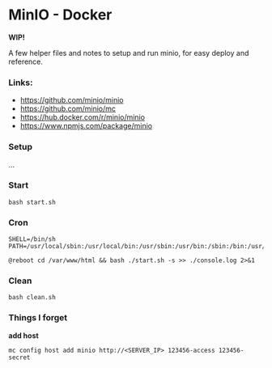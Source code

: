 # MinIO - Docker

**WIP!**

A few helper files and notes to setup and run minio, for easy deploy and reference.

### Links:

 - https://github.com/minio/minio
 - https://github.com/minio/mc
 - https://hub.docker.com/r/minio/minio
 - https://www.npmjs.com/package/minio

### Setup

...


### Start

`bash start.sh`


### Cron

```
SHELL=/bin/sh
PATH=/usr/local/sbin:/usr/local/bin:/usr/sbin:/usr/bin:/sbin:/bin:/usr/games:/usr/local/games:/snap/bin

@reboot cd /var/www/html && bash ./start.sh -s >> ./console.log 2>&1
```

### Clean

`bash clean.sh`


### Things I forget

**add host**

`mc config host add minio http://<SERVER_IP> 123456-access 123456-secret`
